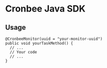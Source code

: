 # Cronbee Java SDK

## Usage

```
@CronbeeMonitor(uuid = "your-monitor-uuid")
public void yourTaskMethod() {
  // ...
  // Your code
  // ...
}
```
